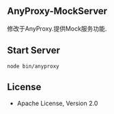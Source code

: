 AnyProxy-MockServer
----------------

修改于AnyProxy.提供Mock服务功能.


Start Server
----------------

`node bin/anyproxy`


License
-----------------

* Apache License, Version 2.0